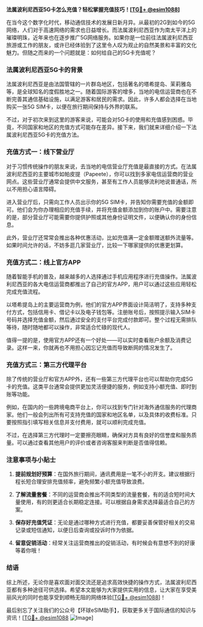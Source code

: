 **法属波利尼西亚5G卡怎么充值？轻松掌握充值技巧！[[TG💪+ @esim1088](https://t.me/s/esim1088)]**

在当今这个数字化时代，移动通信技术的发展日新月异。从最初的2G到如今的5G网络，人们对于高速网络的需求也日益增长。而法属波利尼西亚作为南太平洋上的璀璨明珠，近年来也在逐步推广5G网络服务。如果你是一位前往法属波利尼西亚旅游或工作的朋友，或许已经体验到了这里令人叹为观止的自然美景和丰富的文化魅力。但随之而来的一个问题就是：如何给自己的5G卡充值呢？

### 法属波利尼西亚5G卡的背景

法属波利尼西亚是由法国管辖的一片群岛地区，包括著名的塔希提岛、茉莉雅岛等，是全球知名的度假胜地之一。随着国际游客的增多，当地的电信运营商也在不断完善其通信基础设施，以满足游客和居民的需求。因此，许多人都会选择在当地购买一张5G SIM卡，以便在旅行期间保持与外界的联系。

不过，对于初次来到这里的游客来说，可能会对5G卡的使用和充值感到困惑。毕竟，不同国家和地区的充值方式可能存在差异。接下来，我们就来详细介绍一下法属波利尼西亚5G卡的充值方法。

### 充值方式一：线下营业厅

对于习惯传统操作的朋友来说，去当地的电信营业厅充值是最直接的方式。在法属波利尼西亚的主要城市如帕皮提（Papeete），你可以找到多家电信运营商的营业网点。这些营业厅通常会提供中文服务，甚至有工作人员能够流利地说普通话，所以不用担心语言障碍。

进入营业厅后，只需向工作人员出示你的5G SIM卡，并告知你需要充值的金额即可。他们会为你办理相应的充值手续，并将充值金额添加到你的账户中。需要注意的是，部分营业厅可能需要你提供护照或其他身份证明文件，以便确认你的身份信息。

此外，营业厅还常常会推出各种优惠活动，比如充值满一定金额赠送额外流量等。如果时间允许的话，不妨多逛几家营业厅，比较一下哪家提供的优惠更划算。

### 充值方式二：线上官方APP

随着智能手机的普及，越来越多的人选择通过手机应用程序进行充值操作。法属波利尼西亚的各大电信运营商都推出了自己的官方APP，用户可以通过这些应用轻松完成充值流程。

以塔希提岛上的主要运营商为例，他们的官方APP界面设计简洁明了，支持多种支付方式，包括信用卡、借记卡以及电子钱包等。注册账号后，按照提示输入SIM卡号码并选择充值金额，然后通过安全的支付平台完成付款即可。整个过程无需排队等待，随时随地都可以操作，非常适合忙碌的现代人。

值得一提的是，使用官方APP还有一个好处——可以实时查看账户余额及消费记录。这样一来，你就再也不用担心因忘记充值而导致断网的情况发生了。

### 充值方式三：第三方代理平台

除了传统的营业厅和官方APP外，还有一些第三方代理平台也可以帮助你完成5G卡的充值。这类平台通常会提供更加灵活便捷的服务，例如支持小额充值、即时到账等功能。

例如，在国内的一些跨境电商平台上，你可以找到专门针对海外通信服务的代理商家。他们一般会列出所有可支持充值的国家和地区名单，以及具体的收费标准。只要按照指引填写相关信息并支付费用，就可以顺利完成充值。

不过，在选择第三方代理时一定要擦亮眼睛，确保对方具有良好的信誉度和服务质量。可以通过查看其他用户的评价或者咨询客服来判断是否值得信赖。

### 注意事项与小贴士

1. **提前规划好预算**：在国外旅行期间，通讯费用是一笔不小的开支。建议根据行程长短合理安排充值频率，避免频繁小额充值导致浪费。
   
2. **了解流量套餐**：不同的运营商会推出不同类型的流量套餐，有的适合短时间大量使用，有的则更适合长期稳定连接。可以根据自身需求选择最适合自己的方案。

3. **保存好充值凭证**：无论是通过哪种方式进行充值，都要妥善保管好相关的交易记录或短信通知，以便日后查询或投诉时作为依据。

4. **留意促销活动**：经常关注运营商推出的促销活动，有时候会有意想不到的好康等着你哦！

### 结语

综上所述，无论你是喜欢面对面交流还是追求高效快捷的操作方式，法属波利尼西亚都有多种途径可供选择。希望本文能够为大家提供实用的信息，让大家在享受美丽风光的同时也能享受到顺畅无阻的网络体验[[TG💪+ @esim1088](https://t.me/s/esim1088)]！

最后别忘了关注我们的公众号【环球eSIM助手】，获取更多关于国际通信的知识与资讯！[[TG💪+ @esim1088](https://t.me/s/esim1088) ![Image](https://i.postimg.cc/4NQfJmqS/Snipaste-2025-05-13-00-14-12.png)]